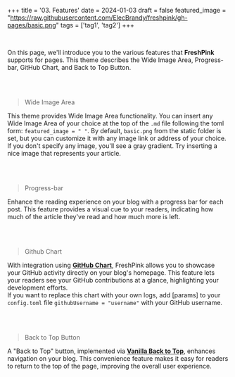 +++
title = '03. Features'
date = 2024-01-03
draft = false
featured_image = "https://raw.githubusercontent.com/ElecBrandy/freshpink/gh-pages/basic.png"
tags = ['tag1', 'tag2']
+++

<br>

On this page, we'll introduce you to the various features that **FreshPink** supports for pages. This theme describes the Wide Image Area, Progress-bar, GitHub Chart, and Back to Top Button.

<br>
<br>

> Wide Image Area

This theme provides Wide Image Area functionality. You can insert any Wide Image Area of your choice at the top of the `.md` file following the toml form: `featured_image = " "`. By default, `basic.png` from the static folder is set, but you can customize it with any image link or address of your choice. If you don't specify any image, you'll see a gray gradient. Try inserting a nice image that represents your article.

<br>
<br>

> Progress-bar

Enhance the reading experience on your blog with a progress bar for each post. This feature provides a visual cue to your readers, indicating how much of the article they've read and how much more is left.

<br>
<br>

> Github Chart

With integration using [**GitHub Chart**](https://github.com/akerl/githubchart), FreshPink allows you to showcase your GitHub activity directly on your blog's homepage. This feature lets your readers see your GitHub contributions at a glance, highlighting your development efforts.
<br>
If you want to replace this chart with your own logs, add [params] to your `config.toml` file `githubUsername = "username"` with your GitHub username.

<br>
<br>

> Back to Top Button

A "Back to Top" button, implemented via [**Vanilla Back to Top**](https://github.com/vfeskov/vanilla-back-to-top), enhances navigation on your blog. This convenience feature makes it easy for readers to return to the top of the page, improving the overall user experience.

<br>
<br>
